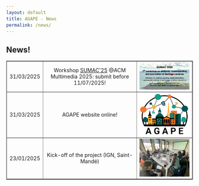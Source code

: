 ```yaml
---
layout: default
title: AGAPE - News
permalink: /news/
---
```


<h2> News!</h2>

<table width="90%" border="1" cellpadding="8" style="text-align: center; vertical-align: middle;">
	<tr>
		<td> 31/03/2025</td>
		<td> Workshop <a href="https://sumac-workshops.github.io/2025/" target=new>SUMAC'25</a> @ACM Multimedia 2025: submit before 11/07/2025!</td>
		<td width="30%"><img src="/images/SUMAC25-banner.jpg" width="100%" alt="SUMAC 2025"></td>
	</tr>
	<tr>
		<td>31/03/2025</td>
  		<td> AGAPE website online!</td> 
		<td width="30%"><img src="/images/logos/logo_AGAPE-white.png" width="100%" alt="AGAPE logo"></td>
	</tr>
    	<tr>
		<td>23/01/2025</td>
    		<td> Kick-off of the project (IGN, Saint-Mandé)</td>
		<td width="30%"><img src="/images/photo_kickoff-23jan25.jpg" width="100%" alt="Photo kick-off"></td>
	</tr>
<table>
